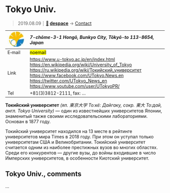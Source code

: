 # Tokyo Univ.
> 2019.08.09 ┊ **[🚀](../index/index.md) [despace](index.md)** → [Contact](contact.md)

|[![](f/contact/t/tokyo_univ_logo1_thumb.jpg)](f/contact/t/tokyo_univ_logo1.png)|*7-chōme-3-1 Hongō, Bunkyo City, Tōkyō-to 113-8654, Japan*|
|:--|:--|
|E‑mail| <mark>noemail</mark> |
|Link| <https://www.u-tokyo.ac.jp/en/index.html><br> <https://en.wikipedia.org/wiki/University_of_Tokyo><br> <https://ru.wikipedia.org/wiki/Токийский_университет><br> <https://www.facebook.com/UTokyo.News.en><br> <https://twitter.com/UTokyo_News_en><br> <https://www.youtube.com/user/UTokyoPR/> |
|Tel| +81(3)3812-2111, fax: … |

**Токи́йский университет** *(яп. 東京大学 То:кё: Дайгаку, сокр. 東大 То:дай, англ. Tokyo University)* — один из известнейших университетов Японии, знаменитый также своими исследовательскими лабораториями. Основан в 1877 году.

Токийский университет находился на 13 месте в рейтинге университетов мира Times в 2018 году. При этом он уступал только университетам США и Великобритании. Токийский университет считается одним из наиболее престижных вузов во многих областях. Среди его конкурентов — другие вузы, до войны входившие в число Имперских университетов, в особенности Киотский университет.


<p style="page-break-after:always"> </p>

## Tokyo Univ., comments

…

